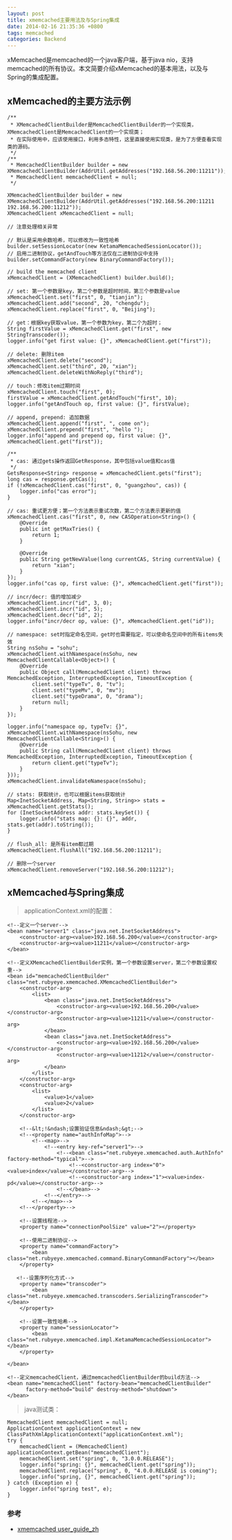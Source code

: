```yaml
---
layout: post
title: xmemcached主要用法及与Spring集成
date: 2014-02-16 21:35:36 +0800
tags: memcached
categories: Backend
---
```


xMemcached是memcached的一个java客户端，基于java nio，支持memcached的所有协议。本文简要介绍xMemcached的基本用法，以及与Spring的集成配置。

## xMemcached的主要方法示例

<!-- more -->

	/**
	 * XMemcachedClientBuilder是MemcachedClientBuilder的一个实现类，XMemcachedClient是MemcachedClient的一个实现类；
	 * 在实际使用中，应该使用接口，利用多态特性，这里直接使用实现类，是为了方便查看实现类的源码。
	 */
	/**
	 * MemcachedClientBuilder builder = new XMemcachedClientBuilder(AddrUtil.getAddresses("192.168.56.200:11211"));
	 * MemcachedClient memcachedClient = null;
	 */

	XMemcachedClientBuilder builder = new XMemcachedClientBuilder(AddrUtil.getAddresses("192.168.56.200:11211 192.168.56.200:11212"));
	XMemcachedClient xMemcachedClient = null;

	// 注意处理相关异常

	// 默认是采用余数哈希，可以修改为一致性哈希
	builder.setSessionLocator(new KetamaMemcachedSessionLocator());
	// 启用二进制协议，getAndTouch等方法仅在二进制协议中支持
	builder.setCommandFactory(new BinaryCommandFactory());

	// build the memcached client
	xMemcachedClient = (XMemcachedClient) builder.build();

	// set: 第一个参数是key，第二个参数是超时时间，第三个参数是value
	xMemcachedClient.set("first", 0, "tianjin");
	xMemcachedClient.add("second", 20, "chengdu");
	xMemcachedClient.replace("first", 0, "Beijing");

	// get：根据key获取value，第一个参数为key，第二个为超时；
	String firstValue = xMemcachedClient.get("first", new StringTranscoder());
	logger.info("get first value: {}", xMemcachedClient.get("first"));

	// delete: 删除item
	xMemcachedClient.delete("second");
	xMemcachedClient.set("third", 20, "xian");
	xMemcachedClient.deleteWithNoReply("third");

	// touch：修改item过期时间
	xMemcachedClient.touch("first", 0);
	firstValue = xMemcachedClient.getAndTouch("first", 10);
	logger.info("getAndTouch op, first value: {}", firstValue);

	// append, prepend: 追加数据
	xMemcachedClient.append("first", ", come on");
	xMemcachedClient.prepend("first", "hello ");
	logger.info("append and prepend op, first value: {}", xMemcachedClient.get("first"));

	/**
	 * cas: 通过gets操作返回GetResponse，其中包括value值和cas值
	 */
	GetsResponse<String> response = xMemcachedClient.gets("first");
	long cas = response.getCas();
	if (!xMemcachedClient.cas("first", 0, "guangzhou", cas)) {
		logger.info("cas error");
	}

	// cas: 重试更方便；第一个方法表示重试次数，第二个方法表示更新的值
	xMemcachedClient.cas("first", 0, new CASOperation<String>() {
		@Override
		public int getMaxTries() {
			return 1;
		}

		@Override
		public String getNewValue(long currentCAS, String currentValue) {
			return "xian";
		}
	});
	logger.info("cas op, first value: {}", xMemcachedClient.get("first"));

	// incr/decr: 值的增加减少
	xMemcachedClient.incr("id", 3, 0);
	xMemcachedClient.incr("id", 5);
	xMemcachedClient.decr("id", 2);
	logger.info("incr/decr op, value: {}", xMemcachedClient.get("id"));

	// namespace: set时指定命名空间，get时也需要指定，可以使命名空间中的所有items失效
	String nsSohu = "sohu";
	xMemcachedClient.withNamespace(nsSohu, new MemcachedClientCallable<Object>() {
		@Override
		public Object call(MemcachedClient client) throws MemcachedException, InterruptedException, TimeoutException {
			client.set("typeTv", 0, "tv");
			client.set("typeMv", 0, "mv");
			client.set("typeDrama", 0, "drama");
			return null;
		}
	});

	logger.info("namespace op, typeTv: {}", xMemcachedClient.withNamespace(nsSohu, new MemcachedClientCallable<String>() {
		@Override
		public String call(MemcachedClient client) throws MemcachedException, InterruptedException, TimeoutException {
			return client.get("typeTv");
		}
	}));
	xMemcachedClient.invalidateNamespace(nsSohu);

	// stats: 获取统计，也可以根据items获取统计
	Map<InetSocketAddress, Map<String, String>> stats = xMemcachedClient.getStats();
	for (InetSocketAddress addr: stats.keySet()) {
		logger.info("stats map: {}: {}", addr, stats.get(addr).toString());
	}

	// flush_all: 是所有item都过期
	xMemcachedClient.flushAll("192.168.56.200:11211");

	// 删除一个server
	xMemcachedClient.removeServer("192.168.56.200:11212");

## xMemcached与Spring集成

> applicationContext.xml的配置：

    <!--定义一个server-->
    <bean name="server1" class="java.net.InetSocketAddress">
        <constructor-arg><value>192.168.56.200</value></constructor-arg>
        <constructor-arg><value>11211</value></constructor-arg>
    </bean>

    <!--定义XMemcachedClientBuilder实例，第一个参数设置server，第二个参数设置权重-->
    <bean id="memcachedClientBuilder" class="net.rubyeye.xmemcached.XMemcachedClientBuilder">
        <constructor-arg>
            <list>
                <bean class="java.net.InetSocketAddress">
                    <constructor-arg><value>192.168.56.200</value></constructor-arg>
                    <constructor-arg><value>11211</value></constructor-arg>
                </bean>
                <bean class="java.net.InetSocketAddress">
                    <constructor-arg><value>192.168.56.200</value></constructor-arg>
                    <constructor-arg><value>11212</value></constructor-arg>
                </bean>
            </list>
        </constructor-arg>
        <constructor-arg>
            <list>
                <value>1</value>
                <value>2</value>
            </list>
        </constructor-arg>

        <!--&lt;!&ndash;设置验证信息&ndash;&gt;-->
        <!--<property name="authInfoMap">-->
            <!--<map>-->
                <!--<entry key-ref="server1">-->
                    <!--<bean class="net.rubyeye.xmemcached.auth.AuthInfo" factory-method="typical">-->
                        <!--<constructor-arg index="0"><value>index</value></constructor-arg>-->
                        <!--<constructor-arg index="1"><value>index-pd</value></constructor-arg>-->
                    <!--</bean>-->
                <!--</entry>-->
            <!--</map>-->
        <!--</property>-->

        <!--设置线程池-->
        <property name="connectionPoolSize" value="2"></property>

        <!--使用二进制协议-->
        <property name="commandFactory">
            <bean class="net.rubyeye.xmemcached.command.BinaryCommandFactory"></bean>
        </property>

       <!--设置序列化方式-->
        <property name="transcoder">
            <bean class="net.rubyeye.xmemcached.transcoders.SerializingTranscoder"></bean>
        </property>

        <!--设置一致性哈希-->
        <property name="sessionLocator">
            <bean class="net.rubyeye.xmemcached.impl.KetamaMemcachedSessionLocator"></bean>
        </property>

    </bean>

    <!--定义memcachedClient，通过memcachedClientBuilder的build方法-->
    <bean name="memcachedClient" factory-bean="memcachedClientBuilder"
          factory-method="build" destroy-method="shutdown">
	</bean>


> java测试类：

	MemcachedClient memcachedClient = null;
	ApplicationContext applicationContext = new ClassPathXmlApplicationContext("applicationContext.xml");
	try {
		memcachedClient = (MemcachedClient) applicationContext.getBean("memcachedClient");
		memcachedClient.set("spring", 0, "3.0.0.RELEASE");
		logger.info("spring: {}", memcachedClient.get("spring"));
		memcachedClient.replace("spring", 0, "4.0.0.RELEASE is coming");
		logger.info("spring, {}", memcachedClient.get("spring"));
	} catch (Exception e) {
		logger.info("spring test", e);
	}


### 参考
+ [xmemcached user_guide_zh](https://code.google.com/p/xmemcached/wiki/User_Guide_zh)
